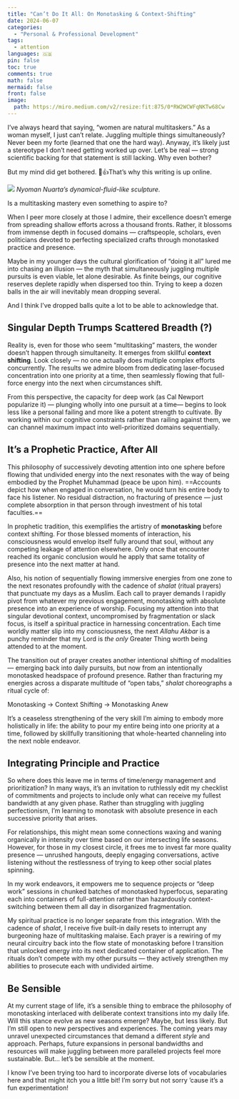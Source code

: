 ```yaml
---
title: "Can’t Do It All: On Monotasking & Context-Shifting"
date: 2024-06-07
categories:
  - "Personal & Professional Development"
tags:
  - attention
languages: 🇬🇧
pin: false
toc: true
comments: true
math: false
mermaid: false
front: false
image:
  path: https://miro.medium.com/v2/resize:fit:875/0*RW2WCWFqNKTw68Cw
---
```


I’ve always heard that saying, “women are natural multitaskers.” As a woman myself, I just can’t relate. Juggling multiple things simultaneously? Never been my forte (learned that one the hard way). Anyway, it’s likely just a stereotype I don’t need getting worked up over. Let’s be real — strong scientific backing for that statement is still lacking. Why even bother?

But my mind did get bothered. 🥲👍That’s why this writing is up online.

![](https://miro.medium.com/v2/resize:fit:875/0*RW2WCWFqNKTw68Cw)
_Nyoman Nuarta’s dynamical-fluid-like sculpture._

Is a multitasking mastery even something to aspire to?

When I peer more closely at those I admire, their excellence doesn’t emerge from spreading shallow efforts across a thousand fronts. Rather, it blossoms from immense depth in focused domains — craftspeople, scholars, even politicians devoted to perfecting specialized crafts through monotasked practice and presence.

Maybe in my younger days the cultural glorification of “doing it all” lured me into chasing an illusion — the myth that simultaneously juggling multiple pursuits is even viable, let alone desirable. As finite beings, our cognitive reserves deplete rapidly when dispersed too thin. Trying to keep a dozen balls in the air will inevitably mean dropping several.

And I think I’ve dropped balls quite a lot to be able to acknowledge that.

## Singular Depth Trumps Scattered Breadth (?)

Reality is, even for those who seem “multitasking” masters, the wonder doesn’t happen through simultaneity. It emerges from skillful **context shifting**. Look closely — no one actually does multiple complex efforts concurrently. The results we admire bloom from dedicating laser-focused concentration into one priority at a time, then seamlessly flowing that full-force energy into the next when circumstances shift.

From this perspective, the capacity for deep work (as Cal Newport popularize it) — plunging wholly into one pursuit at a time— begins to look less like a personal failing and more like a potent strength to cultivate. By working within our cognitive constraints rather than railing against them, we can channel maximum impact into well-prioritized domains sequentially.

## It’s a Prophetic Practice, After All

This philosophy of successively devoting attention into one sphere before flowing that undivided energy into the next resonates with the way of being embodied by the Prophet Muhammad (peace be upon him). ==Accounts depict how when engaged in conversation, he would turn his entire body to face his listener. No residual distraction, no fracturing of presence — just complete absorption in that person through investment of his total faculties.==

In prophetic tradition, this exemplifies the artistry of **monotasking** before context shifting. For those blessed moments of interaction, his consciousness would envelop itself fully around that soul, without any competing leakage of attention elsewhere. Only once that encounter reached its organic conclusion would he apply that same totality of presence into the next matter at hand.

Also, his notion of sequentially flowing immersive energies from one zone to the next resonates profoundly with the cadence of *shalat* (ritual prayers) that punctuate my days as a Muslim. Each call to prayer demands I rapidly pivot from whatever my previous engagement, monotasking with absolute presence into an experience of worship. Focusing my attention into that singular devotional context, uncompromised by fragmentation or slack focus, is itself a spiritual practice in harnessing concentration. Each time worldly matter slip into my consciousness, the next *Allahu Akbar* is a punchy reminder that my Lord is *the only* Greater Thing worth being attended to at the moment.

The transition out of prayer creates another intentional shifting of modalities — emerging back into daily pursuits, but now from an intentionally monotasked headspace of profound presence. Rather than fracturing my energies across a disparate multitude of “open tabs,” *shalat* choreographs a ritual cycle of:

Monotasking → Context Shifting → Monotasking Anew

It’s a ceaseless strengthening of the very skill I’m aiming to embody more holistically in life: the ability to pour my entire being into one priority at a time, followed by skillfully transitioning that whole-hearted channeling into the next noble endeavor.

## Integrating Principle and Practice

So where does this leave me in terms of time/energy management and prioritization? In many ways, it’s an invitation to ruthlessly edit my checklist of commitments and projects to include only what can receive my fullest bandwidth at any given phase. Rather than struggling with juggling perfectionism, I’m learning to monotask with absolute presence in each successive priority that arises.

For relationships, this might mean some connections waxing and waning organically in intensity over time based on our intersecting life seasons. However, for those in my closest circle, it frees me to invest far more quality presence — unrushed hangouts, deeply engaging conversations, active listening without the restlessness of trying to keep other social plates spinning.

In my work endeavors, it empowers me to sequence projects or “deep work” sessions in chunked batches of monotasked hyperfocus, separating each into containers of full-attention rather than hazardously context-switching between them all day in disorganized fragmentation.

My spiritual practice is no longer separate from this integration. With the cadence of *shalat*, I receive five built-in daily resets to interrupt any burgeoning haze of multitasking malaise. Each prayer is a rewiring of my neural circuitry back into the flow state of monotasking before I transition that unlocked energy into its next dedicated container of application. The rituals don’t compete with my other pursuits — they actively strengthen my abilities to prosecute each with undivided airtime.

## Be Sensible

At my current stage of life, it’s a sensible thing to embrace the philosophy of monotasking interlaced with deliberate context transitions into my daily life. Will this stance evolve as new seasons emerge? Maybe, but less likely. But I’m still open to new perspectives and experiences. The coming years may unravel unexpected circumstances that demand a different *style* and approach. Perhaps, future expansions in personal bandwidths and resources will make juggling between more paralleled projects feel more sustainable. But… let’s be sensible at the moment.

I know I’ve been trying too hard to incorporate diverse lots of vocabularies here and that might itch you a little bit! I’m sorry but not sorry ’cause it’s a fun experimentation!

